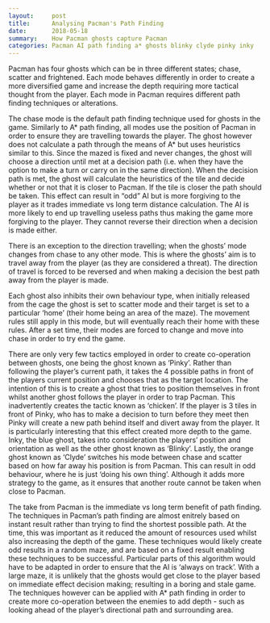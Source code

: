 ```yaml
---
layout:     post
title:      Analysing Pacman's Path Finding
date:       2018-05-18
summary:    How Pacman ghosts capture Pacman
categories: Pacman AI path finding a* ghosts blinky clyde pinky inky 
---
```

Pacman has four ghosts which can be in three different states; chase, scatter and frightened. Each mode behaves differently in order to create a more diversified game and increase the depth requiring more tactical thought from the player. Each mode in Pacman requires different path finding techniques or alterations.

The chase mode is the default path finding technique used for ghosts in the game. Similarly to A* path finding, all modes use the position of Pacman in order to ensure they are travelling towards the player. The ghost however does not calculate a path through the means of A* but uses heuristics similar to this. Since the mazed is fixed and never changes, the ghost will choose a direction until met at a decision path (i.e. when they have the option to make a turn or carry on in the same direction). When the decision path is met, the ghost will calculate the heuristics of the tile and decide whether or not that it is closer to Pacman. If the tile is closer the path should be taken. This effect can result in “odd” AI but is more forgiving to the player as it trades immediate vs long term distance calculation. The AI is more likely to end up travelling useless paths thus making the game more forgiving to the player. They cannot reverse their direction when a decision is made either.

There is an exception to the direction travelling; when the ghosts’ mode changes from chase to any other mode. This is where the ghosts’ aim is to travel away from the player (as they are considered a threat). The direction of travel is forced to be reversed and when making a decision the best path away from the player is made.

Each ghost also inhibits their own behaviour type, when initially released from the cage the ghost is set to scatter mode and their target is set to a particular ‘home’ (their home being an area of the maze). The movement rules still apply in this mode, but will eventually reach their home with these rules. After a set time, their modes are forced to change and move into chase in order to try end the game. 

There are only very few tactics employed in order to create co-operation between ghosts, one being the ghost known as ‘Pinky’. Rather than following the player’s current path, it takes the 4 possible paths in front of the players current position and chooses that as the target location. The intention of this is to create a ghost that tries to position themselves in front whilst another ghost follows the player in order to trap Pacman. This inadvertently creates the tactic known as ‘chicken’. If the player is 3 tiles in front of Pinky, who has to make a decision to turn before they meet then Pinky will create a new path behind itself and divert away from the player. It is particularly interesting that this effect created more depth to the game. Inky, the blue ghost, takes into consideration the players’ position and orientation as well as the other ghost known as ‘Blinky’. Lastly, the orange ghost known as ‘Clyde’ switches his mode between chase and scatter based on how far away his position is from Pacman. This can result in odd behaviour, where he is just ‘doing his own thing’. Although it adds more strategy to the game, as it ensures that another route cannot be taken when close to Pacman. 

The take from Pacman is the immediate vs long term benefit of path finding. The techniques in Pacman’s path finding are almost enitrely based on instant result rather than trying to find the shortest possible path. At the time, this was important as it reduced the amount of resources used whilst also increasing the depth of the game. These techniques would likely create odd results in a random maze, and are based on a fixed result enabling these techniques to be successful. Particular parts of this algorithm would have to be adapted in order to ensure that the AI is ‘always on track’. With a large maze, it is unlikely that the ghosts would get close to the player based on immediate effect decision making; resulting in a boring and stale game. The techniques however can be applied with A* path finding in order to create more co-operation between the enemies to add depth - such as looking ahead of the player’s directional path and surrounding area. 
